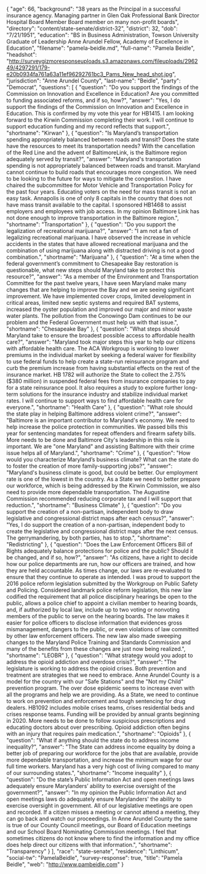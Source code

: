 {
  "age": 66,
  "background": "38 years as the Principal in a successful insurance agency. Managing partner in Glen Oak Professional Bank Director Hospital Board Member Board member on many non-profit boards",
  "directory": "content/state-senate/district-32",
  "district": 32,
  "dob": "7/21/1951",
  "education": "BS in Business Administration, Towson University Graduate of Leadership Anne Arundel Fellow,  Academy of Excellence in Education",
  "filename": "pamela-beidle.md",
  "full-name": "Pamela Beidle",
  "headshot": "http://surveygizmoresponseuploads.s3.amazonaws.com/fileuploads/296249/4297291/179-e20b0934fa761a63a11ef96292761bc3_Pams_New_head_shot.jpg",
  "jurisdiction": "Anne Arundel County",
  "last-name": "Beidle",
  "party": "Democrat",
  "questions": [
    {
      "question": "Do you support the findings of the Commission on Innovation and Excellence in Education? Are you committed to funding associated reforms, and if so, how?",
      "answer": "Yes, I do support the findings of the Commission on Innovation and Excellence in Education.  This is confirmed by my vote this year for HB1415.  I am looking forward to the Kirwin Commission completing their work.  I will continue to support education funding and my record reflects that support.",
      "shortname": "Kirwan"
    },
    {
      "question": "Is Maryland’s transportation spending appropriately balanced between roads and transit? Does the state have the resources to meet its transportation needs? With the cancellation of the Red Line and the advent of BaltimoreLink, is the Baltimore region adequately served by transit?",
      "answer": "Maryland's transportation spending is not appropriately balanced between roads and transit.  Maryland cannot continue to build roads that encourages more congestion. We need to be looking to the future for ways to mitigate the congestion. I have chaired the subcommittee for Motor Vehicle and Transportation Policy for the past four years.  Educating voters on the need for mass transit is not an easy task.  Annapolis is one of only 8 capitals in the country that does not have mass transit available to the capital.  I sponsored HB1468 to assist employers and employees with job access.  In my opinion Baltimore Link has not done enough to improve transportation in the Baltimore region.",
      "shortname": "Transportation"
    },
    {
      "question": "Do you support the legalization of recreational marijuana?",
      "answer": "I am not a fan of legalizing recreational marijuana. I have observed the increase in vehicle accidents in the states that have allowed recreational marijuana and the combination of  using  marijuana along with distracted driving is not a good combination.",
      "shortname": "Marijuana"
    },
    {
      "question": "At a time when the federal government’s commitment to Chesapeake Bay restoration is questionable, what new steps should Maryland take to protect this resource?",
      "answer": "As a member of the Environment and Transportation Committee for the past twelve years, I have seen Maryland make many changes that are helping to improve the Bay and we are seeing significant improvement. We have implemented cover crops, limited development in critical areas, limited new septic systems and required BAT systems, increased the oyster population and improved our major and minor waste water plants.  The pollution from the Conowingo  Dam continues to be our problem and the Federal Government must help us with that issue.",
      "shortname": "Chesapeake Bay"
    },
    {
      "question": "What steps should Maryland take to ensure the broadest possible access to affordable health care?",
      "answer": "Maryland took major steps this year to help our citizens with affordable health care. The ACA Workgroup is working to lower premiums in the individual market by seeking a federal waiver for flexibility to use federal funds to help create a state-run reinsurance program and curb the premium increase from having substantial effects on the rest of the insurance market. HB 1782  will authorize the State to collect the 2.75% ($380 million) in suspended federal fees from insurance companies to pay for a state reinsurance pool. It also requires a study to explore further long-term solutions for the insurance industry  and stabilize individual market rates.  I will continue to support ways to find affordable health care for everyone.",
      "shortname": "Health Care"
    },
    {
      "question": "What role should the state play in helping Baltimore address violent crime?",
      "answer": "Baltimore is an important contributor to  Maryland's economy.  We need to help increase the police protection in communities.  We passed bills this year for sentencing mandates for repeat offenders and firearm safety bills.  More needs to be done and Baltimore City's leadership in this role is important.  We are \"one Maryland\" and assisting Baltimore with their crime issue helps all of Maryland.",
      "shortname": "Crime"
    },
    {
      "question": "How would you characterize Maryland’s business climate? What can the state do to foster the creation of more family-supporting jobs?",
      "answer": "Maryland's business climate is good, but could be better.  Our employment rate is one of the lowest in the country.  As a State we need to better prepare our workforce, which is being addressed by the Kirwin Commission, we also need to provide more dependable transportation. The Augustine Commission recommended reducing corporate tax and I will support that reduction.",
      "shortname": "Business Climate"
    },
    {
      "question": "Do you support the creation of a non-partisan, independent body to draw legislative and congressional district maps after each census?",
      "answer": "Yes, I do support the creation of a non-partisan, independent body to create the legislative and congressional district maps after the next census. The gerrymandering, by both parties, has to stop.",
      "shortname": "Redistricting"
    },
    {
      "question": "Does the Law Enforcement Officers Bill of Rights adequately balance protections for police and the public? Should it be changed, and if so, how?",
      "answer": "As citizens, have a right to decide how our police departments are run, how our officers are trained, and how they are held accountable.  As times change, our laws are re-evaluated to ensure that they continue to operate as intended.   I was proud to support the 2016 police reform legislation submitted by the Workgroup on Public Safety and Policing.  Considered landmark police reform legislation, this new law codified the requirement that all police disciplinary hearings be open to the public, allows a police chief to appoint a civilian member to hearing boards, and, if authorized by local law, include up to two voting or nonvoting members of the public to serve on the hearing boards.  The law makes it easier for police officers to disclose information that evidences gross mismanagement, dangers to the public, or even violations of law committed by other law enforcement officers.  The new law also made sweeping changes to the Maryland Police Training and Standards Commission and many of the benefits from these changes are just now being realized.",
      "shortname": "LEOBR"
    },
    {
      "question": "What strategy would you adopt to address the opioid addiction and overdose crisis?",
      "answer": "The legislature is working to address the opioid crises. Both prevention and treatment are strategies that we need to embrace. Anne Arundel County is a  model for the country with our \"Safe Stations\" and the \"Not my Child\" prevention program.  The over dose epidemic seems to increase even with all the programs and help we are providing.  As a State, we need to continue to work on prevention and enforcement and tough sentencing for drug dealers.  HB1092 includes mobile crises teams, crises residential beds and crises response teams.  Funding will be provided by annual grants beginning in 2020.  More needs to be done to follow suspicious prescriptions and educating doctors  about over prescribing.  Opioid addiction often begins with an injury that requires pain medication.",
      "shortname": "Opioids"
    },
    {
      "question": "What if anything should the state do to address income inequality?",
      "answer": "The State can address income equality by doing a better job of  preparing our workforce for the jobs that are available, provide more dependable transportation, and increase the minimum wage for our full time workers.  Maryland has a very high cost of living compared to many of our surrounding states.",
      "shortname": "Income inequality"
    },
    {
      "question": "Do the state’s Public Information Act and open meetings laws adequately ensure Marylanders’ ability to exercise oversight of the government?",
      "answer": "In my opinion the Public Information Act and open meetings laws do adequately ensure Marylanders' the ability to exercise oversight in government.  All of our legislative meetings are open and recorded.  If a citizen misses a meeting or cannot attend a meeting, they can go back and watch our proceedings.  In Anne Arundel County the same is true of our County Council meetings, our Board of Education meetings and our School Board Nominating Commission meetings.  I feel that sometimes citizens do not know where to find the information and my office does help direct our citizens with that information.",
      "shortname": "Transparency"
    }
  ],
  "race": "state-senate",
  "residence": "Linthicum",
  "social-tw": "PamelaBeidle",
  "survey-response": true,
  "title": "Pamela Beidle",
  "web": "http://www.pambeidle.com"
}
